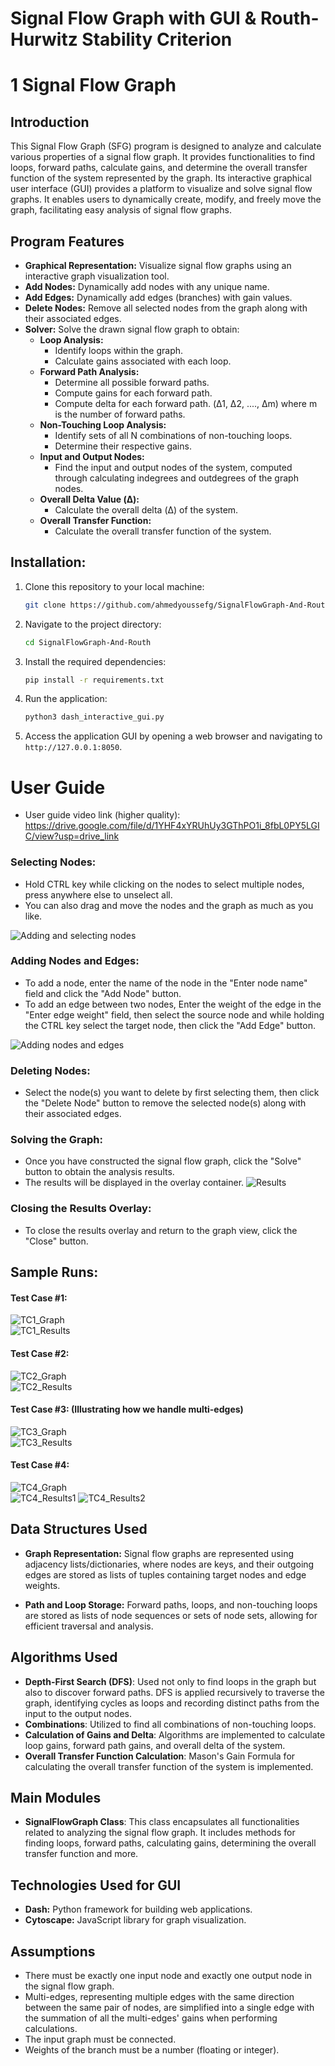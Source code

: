 # Signal Flow Graph with GUI &amp; Routh-Hurwitz Stability Criterion
# 1 Signal Flow Graph
## Introduction

This Signal Flow Graph (SFG) program is designed to analyze and calculate various properties of a signal flow graph. It provides functionalities to find loops, forward paths, calculate gains, and determine the overall transfer function of the system represented by the graph. Its interactive graphical user interface (GUI) provides a platform to visualize and solve signal flow graphs. It enables users to dynamically create, modify, and freely move the graph, facilitating easy analysis of signal flow graphs.


## Program Features
- **Graphical Representation:** Visualize signal flow graphs using an interactive graph visualization tool. 
- **Add Nodes:** Dynamically add nodes with any unique name.
- **Add Edges:** Dynamically add edges (branches) with gain values.
- **Delete Nodes:** Remove all selected nodes from the graph along with their associated edges.
- **Solver:** Solve the drawn signal flow graph to obtain:
    - **Loop Analysis:**
        - Identify loops within the graph.
        - Calculate gains associated with each loop.
    - **Forward Path Analysis:**
        - Determine all possible forward paths.
        - Compute gains for each forward path.
        - Compute delta for each forward path. (Δ1, Δ2, ...., Δm) where m is the number of forward paths.
    - **Non-Touching Loop Analysis:**
        - Identify sets of all N combinations of non-touching loops.
        - Determine their respective gains.
    - **Input and Output Nodes:**
        - Find the input and output nodes of the system, computed through calculating indegrees and outdegrees of the graph nodes.
    - **Overall Delta Value (Δ):**
        - Calculate the overall delta (Δ) of the system.
    - **Overall Transfer Function:**
        - Calculate the overall transfer function of the system.

## Installation:
1. Clone this repository to your local machine:
    ```bash
    git clone https://github.com/ahmedyoussefg/SignalFlowGraph-And-Routh.git
    ```
2. Navigate to the project directory:

    ```bash
    cd SignalFlowGraph-And-Routh
    ```

3. Install the required dependencies:

    ```bash
    pip install -r requirements.txt
    ```
4. Run the application:

    ```bash
    python3 dash_interactive_gui.py
    ```

5. Access the application GUI by opening a web browser and navigating to `http://127.0.0.1:8050`.


# User Guide
- User guide video link (higher quality): https://drive.google.com/file/d/1YHF4xYRUhUy3GThPO1i_8fbL0PY5LGIC/view?usp=drive_link

### Selecting Nodes:
- Hold CTRL key while clicking on the nodes to select multiple nodes, press anywhere else to unselect all.
- You can also drag and move the nodes and the graph as much as you like.

![Adding and selecting nodes](./assets/user-guide/1.png)  

### Adding Nodes and Edges:

- To add a node, enter the name of the node in the "Enter node name" field and click the "Add Node" button.
- To add an edge between two nodes, Enter the weight of the edge in the "Enter edge weight" field, then select the source node and while holding the CTRL key select the target node, then click the "Add Edge" button.

![Adding nodes and edges](./assets/user-guide/2.png)  

### Deleting Nodes:

- Select the node(s) you want to delete by first selecting them, then click the "Delete Node" button to remove the selected node(s) along with their associated edges.

### Solving the Graph:

- Once you have constructed the signal flow graph, click the "Solve" button to obtain the analysis results.
- The results will be displayed in the overlay container.
![Results](./assets/user-guide/3.png)  

### Closing the Results Overlay:

- To close the results overlay and return to the graph view, click the "Close" button.

## Sample Runs:

#### Test Case #1:
![TC1_Graph](./assets/testcases/TC%201%20Graph.png)  
![TC1_Results](./assets/testcases/TC%201%20Results.png) 

#### Test Case #2:
![TC2_Graph](./assets/testcases/TC%202%20Graph.png)  
![TC2_Results](./assets/testcases/TC%202%20Results.png)  

#### Test Case #3: (Illustrating how we handle multi-edges)
![TC3_Graph](./assets/testcases/TC%203%20Graph.png)  
![TC3_Results](./assets/testcases/TC%203%20Results.png)  

#### Test Case #4:
![TC4_Graph](./assets/testcases/TC%204%20Graph.png)  
![TC4_Results1](./assets/testcases/TC%204%20Results-part1.png)
![TC4_Results2](./assets/testcases/TC%204%20Results-part2.png)

## Data Structures Used

- **Graph Representation:** Signal flow graphs are represented using adjacency lists/dictionaries, where nodes are keys, and their outgoing edges are stored as lists of tuples containing target nodes and edge weights.

- **Path and Loop Storage:** Forward paths, loops, and non-touching loops are stored as lists of node sequences or sets of node sets, allowing for efficient traversal and analysis.
## Algorithms Used

- **Depth-First Search (DFS)**: Used not only to find loops in the graph but also to discover forward paths. DFS is applied recursively to traverse the graph, identifying cycles as loops and recording distinct paths from the input to the output nodes.
- **Combinations**: Utilized to find all combinations of non-touching loops.
- **Calculation of Gains and Delta**: Algorithms are implemented to calculate loop gains, forward path gains, and overall delta of the system.
- **Overall Transfer Function Calculation**: Mason's Gain Formula for calculating the overall transfer function of the system is implemented.

## Main Modules

- **SignalFlowGraph Class**: This class encapsulates all functionalities related to analyzing the signal flow graph. It includes methods for finding loops, forward paths, calculating gains, determining the overall transfer function and more.

## Technologies Used for GUI

- **Dash:** Python framework for building web applications.
- **Cytoscape:** JavaScript library for graph visualization.

## Assumptions

- There must be exactly one input node and exactly one output node in the signal flow graph.
- Multi-edges, representing multiple edges with the same direction between the same pair of nodes, are simplified into a single edge with the summation of all the multi-edges' gains when performing calculations.
- The input graph must be connected.
- Weights of the branch must be a number (floating or integer).